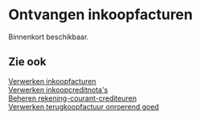 # Ontvangen inkoopfacturen

Binnenkort beschikbaar.

## Zie ook

[Verwerken inkoopfacturen](../verwerken-inkoopfacturen/)  
[Verwerken inkoopcreditnota's](../verwerken-inkoopcreditnotas/)  
[Beheren rekening-courant-crediteuren](../beheren-rekening-courant-crediteuren/)  
[Verwerken terugkoopfactuur onroerend goed](../verwerken-terugkoopfactuur-onroerend-goed/)
